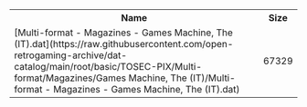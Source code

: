 <table>
<tr><th>Name</th><th>Size</th></tr>
<tr><td>[Multi-format - Magazines - Games Machine, The (IT).dat](https://raw.githubusercontent.com/open-retrogaming-archive/dat-catalog/main/root/basic/TOSEC-PIX/Multi-format/Magazines/Games Machine, The (IT)/Multi-format - Magazines - Games Machine, The (IT).dat)</td><td>67329</td></tr>
</table>
